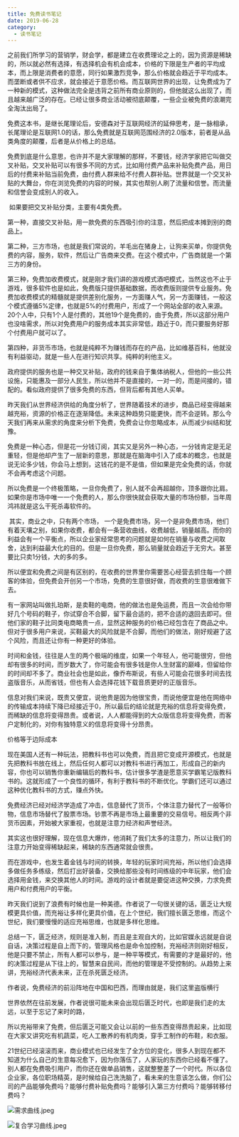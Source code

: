 ```yaml
---
title: 免费读书笔记
date: 2019-06-28
category:
  - 读书笔记
---
```




​	之前我们所学习的营销学，财会学，都是建立在收费理论之上的，因为资源是稀缺的，所以就必然有选择，有选择机会有机会成本，价格的下限是生产者的平均成本，而上限是消费者的意愿，同行如果激烈竞争，那么价格就会趋近于平均成本。而垄断或者供不应求，就会接近于意愿价格。而互联网世界的出现，让免费成为了一种新的模式，这种做法完全是违背之前所有商业原则的，但他就这么出现了，而且越来越广泛的存在。已经让很多商业活动被彻底颠覆，一些企业被免费的浪潮完全淘汰出局了。

​	免费这本书，是继长尾理论后，安德森对于互联网经济的延伸思考，是一脉相承，长尾理论是互联网1.0的话，那么免费就是互联网范围经济的2.0版本，前者是从品类角度的颠覆，后者是从价格上的总结。

​	免费到底是什么意思，也许并不是大家理解的那样，不要钱，经济学家把它叫做交叉补贴，交叉补贴可以有很多不同的方式，比如用付费产品来补贴免费产品，用日后的付费来补贴当前免费，由付费人群来给不付费人群补贴。世界就是一个交叉补贴的大舞台，你在浏览免费的内容的时候，其实也帮别人刷了流量和信誉。而流量和信誉会变成别人的收入。

​	如果要把交叉补贴分类，主要有4类免费。

​	第一种，直接交叉补贴，用一款免费的东西吸引你的注意，然后把成本摊到别的商品上。

​	第二种，三方市场，也就是我们常说的，羊毛出在猪身上，让狗来买单，你提供免费的内容，服务，软件，然后让广告商来交费。在这个模式中，广告商就是一个第三方的身份。

​	第三种，免费加收费模式，就是刚才我们讲的游戏模式酒吧模式，当然这也不止于游戏，很多软件也是如此，免费版只提供基础数据，而收费版则提供专业服务。免费加收费模式的精髓就是提供差别化服务，一方面赚人气，另一方面赚钱，一般这个模式遵循5%定律，也就是5%的付费用户，形成了一个网站全部的收入来源。20个人中，只有1个人是付费的，其他19个是免费的，由于免费，所以这部分用户也没啥需求，所以对免费用户的服务成本其实非常低，趋近于0，而只要服务好那个付费用户就可以了。

​	第四种，非货币市场，也就是纯粹不为赚钱而存在的产品，比如维基百科，他就没有利益驱动，就是一些人在进行知识共享。纯粹的利他主义。

​	政府提供的服务也是一种交叉补贴，政府的钱来自于集体纳税人，但他的一些公共设施，只能惠及一部分人民生，所以他并不是直接的，一对一的，而是间接的，错配的。看似政府提供了很多免费的东西，但背后都有其他人买单。

​	昨天我们从世界经济供给的角度分析了，世界随着技术的进步，商品已经变得越来越充裕，资源的价格正在逐渐降低。未来这种趋势只能更快，而不会逆转。那么今天我们再来从需求的角度来分析下免费，免费会让你忽略成本，从而减少纠结和犹豫。

​	免费是一种心态，但是花一分钱订阅，其实又是另外一种心态，一分钱肯定是无足重轻，但是他却产生了一层新的意思，那就是在脑海中引入了成本的概念，也就是说无论多少钱，你会马上想到，这钱花的是不是值，但如果是完全免费的话，你就不会再考虑这个问题。

​	所以免费是一个终极策略，一旦你免费了，别人就不会再超越你，顶多跟你比肩。如果你是市场中唯一一个免费的人，那么你很快就会获取大量的市场份额，当年周鸿祎就是这么干死杀毒软件的。

​	其实，商业之中，只有两个市场， 一个是免费市场，另一个是非免费市场，他们有着天壤之别，如果你收费，都会有一条营收曲线，收费越低，销量越高。而你的利益会有一个平衡点，所以企业家经常思考的问题就是如何在销量与收费之间取舍，达到利益最大化的目的。但是一旦你免费，那么销量就会趋近于无穷大。甚至要比只卖1分钱，大的多的多。

​	所以便宜和免费之间是有区别的，在收费的世界里你需要苦心经营去抓住每一个顾客的体验，但免费会开创另一个市场，免费的生意很好做，而收费的生意很难做下去。

​	有一家网站叫做扎珀斯，是卖鞋的电商，他的做法也是免运费，而且一次会给你带好几个号码的鞋子，你试穿合不合脚，留下最合适的，把不合适的退回去即可。但他们家的鞋子比同类电商略贵一点，显然这种服务的价格已经包含在了商品之中。但对于很多用户来说，买鞋最大的风险就是不合脚，而他们的做法，刚好规避了这个风险，而且还让你有一种更好的体验。

​	时间和金钱，往往是人生的两个极端的维度，如果一个年轻人，他可能很穷，但他却有很多的时间，而岁数大了，你可能会有很多钱是你人生财富的巅峰，但留给你的时间却不多了。商业社会也是如此，像乔布斯说，有些人可能会花很多时间去找盗版音乐，从而省钱，但也有人会选择花钱下载音质更好的正版音乐。

​	信息对我们来说，既贵又便宜，说他贵是因为他很宝贵，而说他便宜是他在网络中的传输成本持续下降已经接近于0，所以最后的结论就是充裕的信息将变得免费，而稀缺的信息将变得昂贵。或者说，人人都能得到的大众版信息将变得免费，而客户定制化的，对你有独特意义的信息将变得十分昂贵。

价格等于边际成本

​	现在美国人还有一种玩法，把教科书也可以免费，而且把它变成开源模式，也就是先把教科书放在线上，然后任何人都可以对教科书进行再加工，形成自己的新内容，你也可以销售你重新编辑后的教科书，估计很多学渣是愿意买学霸笔记版教科书的。这就形成了一个良性的循环，有利于教科书的不断优化。学霸们还可以通过这种优化教科书的方式，赚点外快。

​	免费经济已经对经济学造成了冲击，信息替代了货币，个体注意力替代了一般等价物，信息市场替代了股票市场。钞票不再是市场上最重要的交易信号。相反两个非货币因素，开始被大家重视，也就是注意力经济和声誉经济。

​	其实这也很好理解，现在信息大爆炸，他消耗了我们太多的注意力，所以让我们的注意力开始变得稀缺起来，稀缺的东西通常就会很贵。

​	而在游戏中，也发生着金钱与时间的转换，年轻的玩家时间充裕，所以他们会选择多做任务多练级，然后打出好装备，交换给那些没有时间练级的中年玩家，他们会选择用金钱，来交换其他人的时间。游戏的设计者就是要促进这种交换，力求免费用户和付费用户的平衡。

​	昨天我们说到了浪费有时候也是一种美德。作者说了一句很关键的话，匮乏让大规模更具价值，而充裕让多样化更具价值，在上个世纪，我们擅长匮乏思维，而这个世纪，我们要慢慢的适应充裕思维，也就是多样化思维。

​	总结一下，匮乏经济，规则是准入制，而且是主观自大的，比如官媒永远就是自说自话，决策过程是自上而下的，管理风格也是命令加控制，充裕经济则刚好相反，他是只要不禁止，所有人都可以参与，是一种平等模式，有需要的才是最好的，他的决策过程是从下往上的，智慧来自民间，而他的管理是不受控制的。从趋势上来讲，充裕经济代表未来，正在杀死匮乏经济。

作者说，免费经济的前沿阵地在中国和巴西，而理由就是，我们这里盗版横行

​	世界依然在往前发展，作者说很可能未来会出现后匮乏时代，也即是我们走的太远，以至于忘记了来时的路，

​	所以充裕带来了免费，但后匮乏可能又会让以前的一些东西变得昂贵起来，比如现在大家又讲究吃有机蔬菜，吃人工散养的有机肉类，穿手工制作的布鞋，和衣服。

​	21世纪已经滚滚而来，商业模式也已经发生了全方位的变化，很多人到现在都不知道为什么自己的生意每况愈下，因为你落伍了，人家玩的东西你已经看不懂了。别人都在免费吸引用户，而你还在做单品销售，这就整整差了一个时代。所以各位企业家，各位职场精英，是时候给自己洗洗脑了，看未来的生意该怎么做，你们公司的产品能够免费吗？能够付费补贴免费吗？能够引入第三方付费吗？能够转移付费吗？

![需求曲线.jpeg](https://i.loli.net/2019/06/28/5d1579336c20168760.jpeg)

![复合学习曲线.jpeg](https://i.loli.net/2019/06/28/5d1579605c0a744552.jpeg)